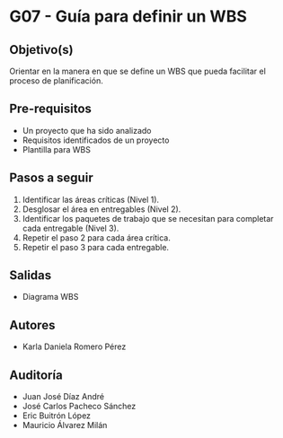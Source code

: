 # G07 - Guía para definir un WBS

## Objetivo(s)

Orientar en la manera en que se define un WBS que pueda facilitar el proceso de planificación.

## Pre-requisitos
- Un proyecto que ha sido analizado
- Requisitos identificados de un proyecto
- Plantilla para WBS

## Pasos a seguir

1. Identificar las áreas críticas (Nivel 1).
2. Desglosar el área en entregables (Nivel 2).
3. Identificar los paquetes de trabajo que se necesitan para completar cada entregable (Nivel 3).
4. Repetir el paso 2 para cada área crítica.
5. Repetir el paso 3 para cada entregable.

## Salidas

- Diagrama WBS

## Autores

- Karla Daniela Romero Pérez

## Auditoría

- Juan José Díaz André
- José Carlos Pacheco Sánchez
- Eric Buitrón López
- Mauricio Álvarez Milán
